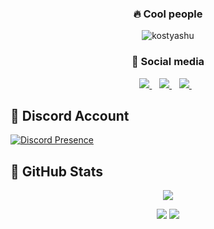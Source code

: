 <h3 align="center">🔥 Cool people </h3>
<p align='center'>
<img src="https://komarev.com/ghpvc/?username=kostyaaaaa&label=Ziyaretçi%20Sayısı&color=blueviolet&style=for-the-badge" alt="kostyashu"/>
</p>
<h3 align="center">🌟 Social media </h3>
<p align='center'>
<a href="https://discord.gg/codeus">
<img src= "https://img.shields.io/badge/Discord%20-7289DA.svg?&amp;style=for-the-badge&amp;logo=discord&amp;logoColor=white"/> </a>&nbsp;&nbsp;
<a href="https://github.com/kostyaaaaa">
<img src= "https://img.shields.io/badge/Github%20-171515.svg?&amp;style=for-the-badge&amp;logo=github&amp;logoColor=white"/> </a>&nbsp;&nbsp;
<a href="https://instagram.com/kostii.12">
<img src="https://img.shields.io/badge/instagram-%23E4405F.svg?&style=for-the-badge&logo=instagram&logoColor=white" /> </a>&nbsp;&nbsp; 
</p>

## 🐉 Discord Account
[![Discord Presence](https://lanyard-profile-readme.vercel.app/api/130350208608370689?hideDiscrim=true)](https://discord.com/users/130350208608370689)

## 🍷 GitHub Stats
<p align = 'center'>
    <img src='https://github-readme-streak-stats.herokuapp.com/?user=kostyashu&theme=gotham&hide_border=true'>
</p>
<p align = 'center'>
    <img src='https://github-readme-stats.vercel.app/api?username=kostyaaaaa&count_private=true&include_all_commits=true&show_icons=true&theme=gotham&hide_border=true&line_height=27'/>
    <img src='https://github-readme-stats.vercel.app/api/top-langs/?username=kostyaaaaa&show_icons=true&hide=php,html,typescript,css,markdown,python&theme=gotham&line_height=27&hide_border=true'/>
</p>
